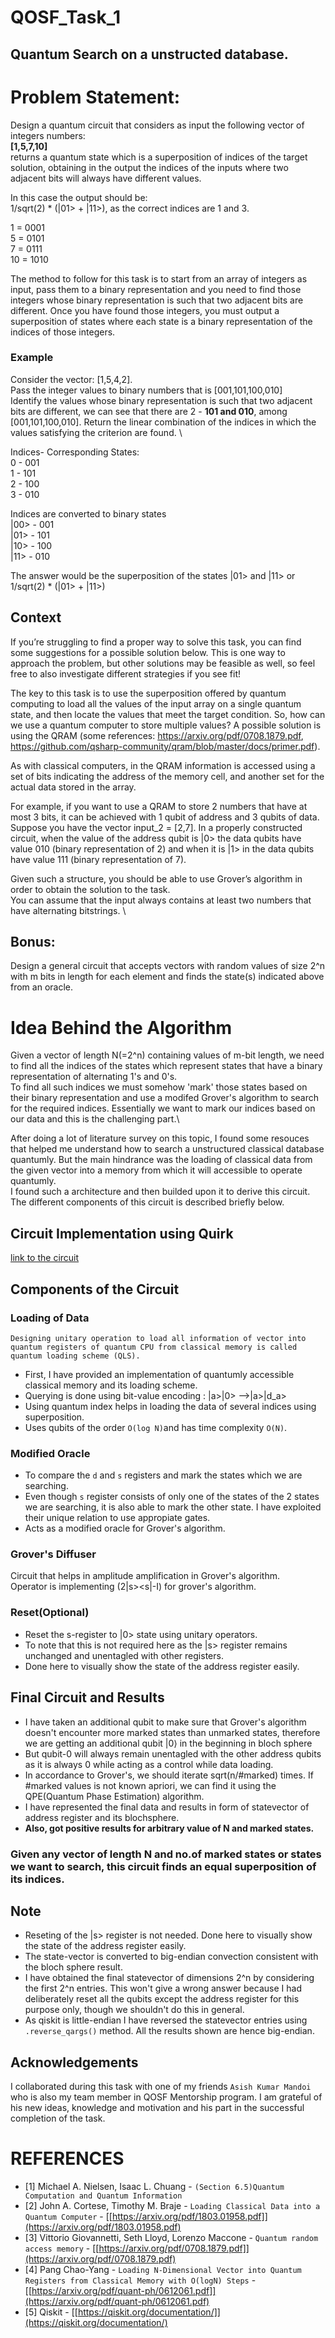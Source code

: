 # QOSF_Task_1
## **Quantum Search on a unstructed database.**
# **Problem Statement:**
Design a quantum circuit that considers as input the following vector of integers numbers: \
**[1,5,7,10]** \
returns a quantum state which is a superposition of indices of the target solution, obtaining in the output the indices of the inputs where two adjacent bits will always have different values.

In this case the output should be: \
1/sqrt(2) * (|01> + |11>), as the correct indices are 1 and 3. 

1 = 0001 \
5 = 0101 \
7 = 0111 \
10 = 1010 

The method to follow for this task is to start from an array of integers as input, pass them to a binary representation and you need to find those integers whose binary representation is such that two adjacent bits are different. Once you have found those integers, you must output a superposition of states where each state is a binary representation of the indices of those integers.
### **Example**
Consider the vector: [1,5,4,2]. \
Pass the integer values to binary numbers that is [001,101,100,010] \
Identify the values whose binary representation is such that two adjacent bits are different, we can see that there are 2 - **101 and 010**, among [001,101,100,010].
Return the linear combination of the indices in which the values satisfying the criterion are found. \

Indices- Corresponding States: \
   0 - 001\
   1 - 101\
   2 - 100\
   3 - 010

Indices are converted to binary states\
|00> - 001\
|01> - 101\
|10> - 100\
|11> - 010

 The answer would be the superposition of the states |01> and |11> or 1/sqrt(2) * (|01> + |11>)


## **Context**
If you’re struggling to find a proper way to solve this task, you can find some suggestions for a possible solution below. This is one way to approach the problem, but other solutions may be feasible as well, so feel free to also investigate different strategies if you see fit!

The key to this task is to use the superposition offered by quantum computing to load all the values of the input array on a single quantum state, and then locate the values that meet the target condition. So, how can we use a quantum computer to store multiple values? A possible solution is using the QRAM (some references: https://arxiv.org/pdf/0708.1879.pdf, https://github.com/qsharp-community/qram/blob/master/docs/primer.pdf).

As with classical computers, in the QRAM information is accessed using a set of bits indicating the address of the memory cell, and another set for the actual data stored in the array. 

For example, if you want to use a QRAM to store 2 numbers that have at most 3 bits, it can be achieved with 1 qubit of address and 3 qubits of data. \
Suppose you have the vector input_2 = [2,7].
In a properly constructed circuit, when the value of the address qubit is |0> the data qubits have value 010 (binary representation of 2) and when it is |1> in the data qubits have value 111 (binary representation of 7).

Given such a structure, you should be able to use Grover’s algorithm in order to obtain the solution to the task. \
You can assume that the input always contains at least two numbers that have alternating bitstrings. \

## Bonus:
Design a general circuit that accepts vectors with random values of size 2^n with m bits in length for each element and finds the state(s) indicated above from an oracle.

# **Idea Behind the Algorithm**
Given a vector of length N(=2^n) containing values of m-bit length, we need to find all the indices of the states which represent states that have a binary representation of alternating 1's and 0's.\
To find all such indices we must somehow 'mark' those states based on their binary representation and use a modifed Grover's algorithm to search for the required indices. Essentially we want to mark our indices based on our data and this is the challenging part.\

After doing a lot of literature survey on this topic, I found some resouces that helped me understand how to search a unstructured classical database quantumly. But the main hindrance was the loading of classical data from the given vector into a memory from which it will accessible to operate quantumly. \
I found such a architecture and then builded upon it to derive this circuit. The different components of this circuit is described briefly below.
## **Circuit Implementation using Quirk**
[link to the circuit](https://algassert.com/quirk#circuit=%7B%22cols%22%3A%5B%5B%22H%22%2C%22H%22%2C%22H%22%5D%2C%5B%22%E2%97%A6%22%2C%22%E2%97%A6%22%2C%22%E2%97%A6%22%2C1%2C1%2C1%2C%22X%22%5D%2C%5B%22%E2%97%A6%22%2C%22%E2%97%A6%22%2C%22%E2%80%A2%22%2C1%2C%22X%22%2C1%2C%22X%22%5D%2C%5B%22%E2%97%A6%22%2C%22%E2%80%A2%22%2C%22%E2%97%A6%22%2C1%2C%22X%22%2C%22X%22%2C%22X%22%5D%2C%5B%22%E2%97%A6%22%2C%22%E2%80%A2%22%2C%22%E2%80%A2%22%2C%22X%22%2C1%2C%22X%22%5D%2C%5B1%2C1%2C1%2C%22%E2%80%A2%22%2C1%2C1%2C1%2C%22X%22%5D%2C%5B1%2C1%2C1%2C1%2C%22%E2%80%A2%22%2C1%2C1%2C1%2C%22X%22%5D%2C%5B1%2C1%2C1%2C1%2C1%2C%22%E2%80%A2%22%2C1%2C1%2C1%2C%22X%22%5D%2C%5B1%2C1%2C1%2C1%2C1%2C1%2C%22%E2%80%A2%22%2C1%2C1%2C1%2C%22X%22%5D%2C%5B1%2C1%2C1%2C1%2C1%2C1%2C1%2C%22%E2%97%A6%22%2C%22%E2%97%A6%22%2C%22%E2%97%A6%22%2C%22%E2%97%A6%22%2C%22X%22%5D%2C%5B1%2C1%2C1%2C1%2C1%2C1%2C1%2C%22%E2%80%A2%22%2C%22%E2%80%A2%22%2C%22%E2%80%A2%22%2C%22%E2%80%A2%22%2C%22X%22%5D%2C%5B1%2C1%2C1%2C%22%E2%80%A2%22%2C1%2C1%2C1%2C%22X%22%5D%2C%5B1%2C1%2C1%2C1%2C%22%E2%80%A2%22%2C1%2C1%2C1%2C%22X%22%5D%2C%5B1%2C1%2C1%2C1%2C1%2C%22%E2%80%A2%22%2C1%2C1%2C1%2C%22X%22%5D%2C%5B1%2C1%2C1%2C1%2C1%2C1%2C%22%E2%80%A2%22%2C1%2C1%2C1%2C%22X%22%5D%2C%5B%22%E2%97%A6%22%2C%22%E2%97%A6%22%2C%22%E2%97%A6%22%2C1%2C1%2C1%2C%22X%22%5D%2C%5B%22%E2%97%A6%22%2C%22%E2%97%A6%22%2C%22%E2%80%A2%22%2C1%2C%22X%22%2C1%2C%22X%22%5D%2C%5B%22%E2%97%A6%22%2C%22%E2%80%A2%22%2C%22%E2%97%A6%22%2C1%2C%22X%22%2C%22X%22%2C%22X%22%5D%2C%5B%22%E2%97%A6%22%2C%22%E2%80%A2%22%2C%22%E2%80%A2%22%2C%22X%22%2C1%2C%22X%22%5D%2C%5B1%2C1%2C1%2C1%2C1%2C1%2C1%2C1%2C1%2C1%2C1%2C%22H%22%5D%2C%5B%22H%22%2C%22H%22%2C%22H%22%5D%2C%5B%22X%22%2C%22X%22%2C%22X%22%2C1%2C1%2C1%2C1%2C1%2C%22X%22%2C1%2C%22X%22%2C%22X%22%5D%2C%5B%22%E2%80%A2%22%2C1%2C%22Z%22%5D%2C%5B%22X%22%2C%22X%22%2C%22X%22%5D%2C%5B%22H%22%2C%22H%22%2C%22H%22%5D%5D%2C%22init%22%3A%5B0%2C0%2C0%2C0%2C0%2C0%2C0%2C0%2C1%2C0%2C1%2C%22-%22%5D%7D)
## **Components of the Circuit**
### **Loading of Data**
`Designing unitary operation to load all information of vector into quantum registers of quantum CPU from classical memory is called quantum loading scheme (QLS).`
* First, I have provided an implementation of quantumly accessible classical memory and its loading scheme.
* Querying is done using bit-value encoding : |a>|0> -->|a>|d_a>
* Using quantum index helps in loading the data of several indices using superposition.
* Uses qubits of the order `O(log N)`and has time complexity `O(N)`.

### **Modified Oracle**

* To compare the `d` and `s` registers and mark the states which we are searching.   
* Even though `s` register consists of only one of the states of the 2 states we are searching, it is also able to mark the other state. I have exploited their unique relation to use appropiate gates.
* Acts as a modified oracle for Grover's algorithm.

### **Grover's Diffuser**
Circuit that helps in amplitude amplification in Grover's algorithm.\
Operator is implementing (2|s><s|-I) for grover's algorithm.

### **Reset(Optional)**
* Reset the s-register to |0> state using unitary operators.
* To note that this is not required here as the |s> register remains unchanged and unentagled with other registers.
* Done here to visually show the state of the address register easily.

## **Final Circuit and Results**

* I have taken an additional qubit to make sure that Grover's algorithm doesn't encounter more marked states than unmarked states, therefore we are getting an additional qubit |0⟩ in the   beginning in bloch sphere
* But qubit-0 will always remain unentagled with the other address qubits as it is always 0 while acting as a control while data loading.
* In accordance to Grover's, we should iterate sqrt(n/#marked) times. If #marked values is not known apriori, we can find it using the QPE(Quantum Phase Estimation) algorithm.
* I have represented the final data and results in form of statevector of address register and its blochsphere.
* **Also, got positive results for arbitrary value of N and marked states.**

### **Given any vector of length N and no.of marked states or states we want to search, this circuit finds an equal superposition of its indices.**

## **Note**
* Reseting of the |s> register is not needed. Done here to visually show the state of the address register easily.
* The state-vector is converted to big-endian convection consistent with the bloch sphere result.
* I have obtained the final statevector of dimensions 2^n by considering the first 2^n entries. This won't give a wrong answer because I had deliberately reset all the qubits     except the address register for this purpose only, though we shouldn't do this in general.
* As qiskit is little-endian I have reversed the statevector entries using `.reverse_qargs()` method. All the results shown are hence big-endian.

## **Acknowledgements**
I collaborated during this task with one of my friends `Asish Kumar Mandoi` who is also my team member in QOSF Mentorship program. I am grateful of his new ideas, knowledge and motivation and his part in the successful completion of the task.

# **REFERENCES**
* [1] Michael A. Nielsen, Isaac L. Chuang - `(Section 6.5)Quantum Computation and Quantum Information`
* [2] John A. Cortese, Timothy M. Braje - `Loading Classical Data into a Quantum Computer` - [[https://arxiv.org/pdf/1803.01958.pdf]](https://arxiv.org/pdf/1803.01958.pdf)
* [3] Vittorio Giovannetti, Seth Lloyd, Lorenzo Maccone - `Quantum random access memory` - [[https://arxiv.org/pdf/0708.1879.pdf]](https://arxiv.org/pdf/0708.1879.pdf)
* [4] Pang Chao-Yang - `Loading N-Dimensional Vector into Quantum Registers from Classical Memory with O(logN) Steps` - [[https://arxiv.org/pdf/quant-ph/0612061.pdf]](https://arxiv.org/pdf/quant-ph/0612061.pdf)
* [5] Qiskit - [[https://qiskit.org/documentation/]](https://qiskit.org/documentation/)





